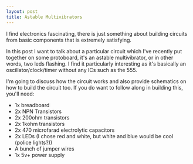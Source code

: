 ```yaml
---
layout: post
title: Astable Multivibrators
---
```

I find electronics fascinating, there is just something about building circuits from basic components that is extremely satisfying.

In this post I want to talk about a particular circuit which I've recently put together on some protoboard, it's an astable multivibrator, or in other words, two leds flashing. I find it particularly interesting as it's basically an oscillator/clock/timer without any ICs such as the 555.

I'm going to discuss how the circuit works and also provide schematics on how to build the circuit too. If you do want to follow along in building this, you'll need:

* 1x breadboard
* 2x NPN Transistors
* 2x 200ohm transistors
* 2x 1kohm transistors
* 2x 470 microfarad electrolytic capacitors
* 2x LEDs (I chose red and white, but white and blue would be cool (police lights?))
* A bunch of jumper wires
* 1x 5v+ power supply